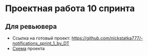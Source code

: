 # Проектная работа 10 спринта

## Для ревьювера
 - Ссылка на готовый проект: https://github.com/nickstatka777/-notifications_sprint_1_by_DT
 - [Схема](./development/schema.png) проекта
